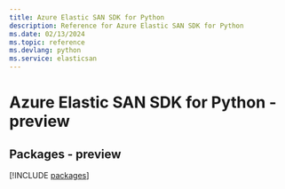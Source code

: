 ```yaml
---
title: Azure Elastic SAN SDK for Python
description: Reference for Azure Elastic SAN SDK for Python
ms.date: 02/13/2024
ms.topic: reference
ms.devlang: python
ms.service: elasticsan
---
```

# Azure Elastic SAN SDK for Python - preview
## Packages - preview
[!INCLUDE [packages](elastic-san-index.md)]